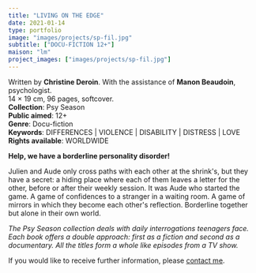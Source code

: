 ```yaml
---
title: "LIVING ON THE EDGE"
date: 2021-01-14
type: portfolio
image: "images/projects/sp-fil.jpg"
subtitle: ["DOCU-FICTION 12+"]
maison: "lm"
project_images: ["images/projects/sp-fil.jpg"]
---
```


Written by **Christine Deroin**.
With the assistance of **Manon Beaudoin**, psychologist.   
14 × 19 cm, 96 pages, softcover.   
**Collection**: Psy Season   
**Public aimed**: 12+   
**Genre**: Docu-fiction      
**Keywords**: DIFFERENCES | VIOLENCE | DISABILITY | DISTRESS | LOVE    
**Rights available**: WORLDWIDE
    

 
**Help, we have a borderline personality disorder!**

Julien and Aude only cross paths with each other at the shrink's, but they have a secret: a hiding place where each of them leaves a letter for the other, before or after their weekly session. It was Aude who started the game. A game of confidences to a stranger in a waiting room. A game of mirrors in which they become each other's reflection. Borderline together but alone in their own world.    





*The Psy Season collection deals with daily interrogations teenagers face. Each book offers a double approach: first as a fiction and second as a documentary. All the titles form a whole like episodes from a TV show.*






If you would like to receive further information, please [contact me](mailto:melanie.guillaumin.edition@gmail.com).


